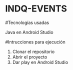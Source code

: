 # INDQ-EVENTS

#Tecnologías usadas

Java en Android Studio

#Intrucciones para ejecución

1. Clonar el repositorio
2. Abrir el proyecto
3. Dar play en Android Studio
